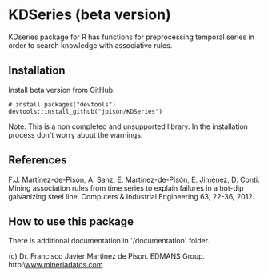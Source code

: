 KDSeries (beta version)
=======================

KDseries package for R has functions for preprocessing temporal series in order to search knowledge with associative rules.


Installation
------------

Install beta version from GitHub:

``` {.r}
# install.packages("devtools")
devtools::install_github("jpison/KDSeries")
```

Note: This is a non completed and unsupported library. In the installation process don't worry about the warnings.

References
----------

F.J. Martínez-de-Pisón, A. Sanz, E. Martínez-de-Pisón, E. Jiménez, D. Conti.
Mining association rules from time series to explain failures in a hot-dip galvanizing steel line.
Computers & Industrial Engineering 63, 22-36, 2012.

How to use this package
-----------------------

There is additional documentation in '/documentation' folder.

(c) Dr. Francisco Javier Martinez de Pison. EDMANS Group. http:\\www.mineriadatos.com
